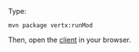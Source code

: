Type:

```
mvn package vertx:runMod
```

Then, open the [client](http://jsbin.com/loqika/1/watch?js,console) in your browser.